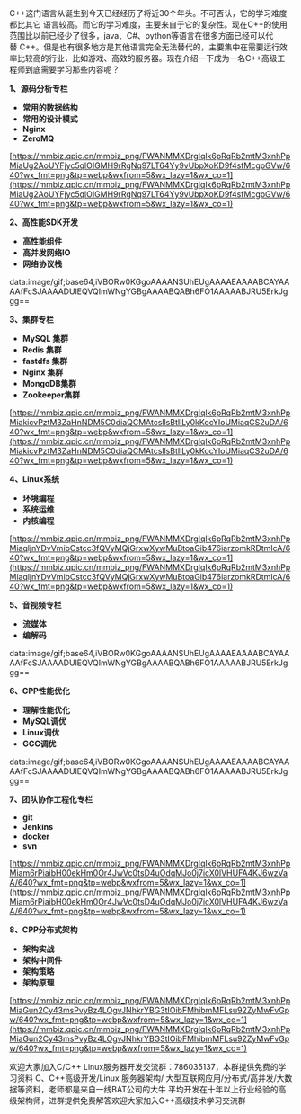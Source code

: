 C++这门语言从诞生到今天已经经历了将近30个年头。不可否认，它的学习难度都比其它 语言较高。而它的学习难度，主要来自于它的复杂性。现在C++的使用范围比以前已经少了很多，java、C#、python等语言在很多方面已经可以代替 C++。但是也有很多地方是其他语言完全无法替代的，主要集中在需要运行效率比较高的行业，比如游戏、高效的服务器。现在介绍一下成为一名C++高级工程师到底需要学习那些内容呢？

**1、源码分析专栏**

- **常用的数据结构**
- **常用的设计模式**
- **Nginx**
- **ZeroMQ**

[https://mmbiz.qpic.cn/mmbiz_png/FWANMMXDrgIqlk6pRqRb2mtM3xnhPpMiaUg2AoUYFjyc5qlOIGMH9rRgNq97LT64Yy9vUbpXoKD9f4sfMcgpGVw/640?wx_fmt=png&tp=webp&wxfrom=5&wx_lazy=1&wx_co=1](https://mmbiz.qpic.cn/mmbiz_png/FWANMMXDrgIqlk6pRqRb2mtM3xnhPpMiaUg2AoUYFjyc5qlOIGMH9rRgNq97LT64Yy9vUbpXoKD9f4sfMcgpGVw/640?wx_fmt=png&tp=webp&wxfrom=5&wx_lazy=1&wx_co=1)

**2、高性能SDK开发**

- **高性能组件**
- **高并发网络IO**
- **网络协议栈**

data:image/gif;base64,iVBORw0KGgoAAAANSUhEUgAAAAEAAAABCAYAAAAfFcSJAAAADUlEQVQImWNgYGBgAAAABQABh6FO1AAAAABJRU5ErkJggg==

**3、集群专栏**

- **MySQL 集群**
- **Redis 集群**
- **fastdfs 集群**
- **Nginx 集群**
- **MongoDB集群**
- **Zookeeper集群**

[https://mmbiz.qpic.cn/mmbiz_png/FWANMMXDrgIqlk6pRqRb2mtM3xnhPpMiakicvPztM3ZaHnNDM5C0diaQCMAtcsllsBtIlLy0kKocYIoUMiaqCS2uDA/640?wx_fmt=png&tp=webp&wxfrom=5&wx_lazy=1&wx_co=1](https://mmbiz.qpic.cn/mmbiz_png/FWANMMXDrgIqlk6pRqRb2mtM3xnhPpMiakicvPztM3ZaHnNDM5C0diaQCMAtcsllsBtIlLy0kKocYIoUMiaqCS2uDA/640?wx_fmt=png&tp=webp&wxfrom=5&wx_lazy=1&wx_co=1)

**4、Linux系统**

- **环境编程**
- **系统运维**
- **内核编程**

[https://mmbiz.qpic.cn/mmbiz_png/FWANMMXDrgIqlk6pRqRb2mtM3xnhPpMiaqljnYDvVmibCstcc3fQVyMQjGrxwXywMuBtoaGib476iarzomkRDtmIcA/640?wx_fmt=png&tp=webp&wxfrom=5&wx_lazy=1&wx_co=1](https://mmbiz.qpic.cn/mmbiz_png/FWANMMXDrgIqlk6pRqRb2mtM3xnhPpMiaqljnYDvVmibCstcc3fQVyMQjGrxwXywMuBtoaGib476iarzomkRDtmIcA/640?wx_fmt=png&tp=webp&wxfrom=5&wx_lazy=1&wx_co=1)

**5、音视频专栏**

- **流媒体**
- **编解码**

data:image/gif;base64,iVBORw0KGgoAAAANSUhEUgAAAAEAAAABCAYAAAAfFcSJAAAADUlEQVQImWNgYGBgAAAABQABh6FO1AAAAABJRU5ErkJggg==

**6、CPP性能优化**

- **理解性能优化**
- **MySQL调优**
- **Linux调优**
- **GCC调优**

data:image/gif;base64,iVBORw0KGgoAAAANSUhEUgAAAAEAAAABCAYAAAAfFcSJAAAADUlEQVQImWNgYGBgAAAABQABh6FO1AAAAABJRU5ErkJggg==

**7、团队协作工程化专栏**

- **git**
- **Jenkins**
- **docker**
- **svn**

[https://mmbiz.qpic.cn/mmbiz_png/FWANMMXDrgIqlk6pRqRb2mtM3xnhPpMiam6rPiaibH00ekHm0Or4JwVc0tsD4uOdqMJo0j7icX0lVHUFA4KJ6wzVaA/640?wx_fmt=png&tp=webp&wxfrom=5&wx_lazy=1&wx_co=1](https://mmbiz.qpic.cn/mmbiz_png/FWANMMXDrgIqlk6pRqRb2mtM3xnhPpMiam6rPiaibH00ekHm0Or4JwVc0tsD4uOdqMJo0j7icX0lVHUFA4KJ6wzVaA/640?wx_fmt=png&tp=webp&wxfrom=5&wx_lazy=1&wx_co=1)

**8、CPP分布式架构**

- **架构实战**
- **架构中间件**
- **架构策略**
- **架构原理**

[https://mmbiz.qpic.cn/mmbiz_png/FWANMMXDrgIqlk6pRqRb2mtM3xnhPpMiaGun2Cy43msPvyBz4LOgvJNhkrYBG3tIOibFMhibmMFLsu92ZyMwFvGpw/640?wx_fmt=png&tp=webp&wxfrom=5&wx_lazy=1&wx_co=1](https://mmbiz.qpic.cn/mmbiz_png/FWANMMXDrgIqlk6pRqRb2mtM3xnhPpMiaGun2Cy43msPvyBz4LOgvJNhkrYBG3tIOibFMhibmMFLsu92ZyMwFvGpw/640?wx_fmt=png&tp=webp&wxfrom=5&wx_lazy=1&wx_co=1)

欢迎大家加入C/C++ Linux服务器开发交流群：786035137，本群提供免费的学习资料 C、C++高级开发/Linux 服务器架构/ 大型互联网应用/分布式/高并发/大数据等资料，老师都是来自一线BAT公司的大牛 平均开发在十年以上行业经验的高级架构师，进群提供免费解答欢迎大家加入C++高级技术学习交流群